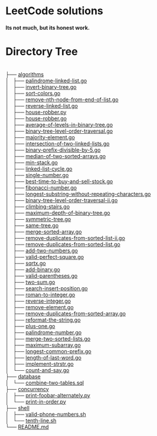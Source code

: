 # LeetCode solutions
<!-- tree --dirsfirst -I 'go\.go|py.py|sql.sql' -trH '' | sed 7,27d | sed 69,79d >> README.md -->
<h4>Its not much, but its honest work.</h4><!DOCTYPE html>
<html>
<head>
 <meta http-equiv="Content-Type" content="text/html; charset=UTF-8">
 <meta name="Author" content="Made by 'tree'">
 <meta name="GENERATOR" content="$Version: $ tree v1.7.0 (c) 1996 - 2014 by Steve Baker, Thomas Moore, Francesc Rocher, Florian Sesser, Kyosuke Tokoro $">
</head>
<body>
	<h1>Directory Tree</h1><p>
	<a href=""></a><br>
	├── <a href="/algorithms/">algorithms</a><br>
	│   ├── <a href="/algorithms/palindrome-linked-list.go">palindrome-linked-list.go</a><br>
	│   ├── <a href="/algorithms/invert-binary-tree.go">invert-binary-tree.go</a><br>
	│   ├── <a href="/algorithms/sort-colors.go">sort-colors.go</a><br>
	│   ├── <a href="/algorithms/remove-nth-node-from-end-of-list.go">remove-nth-node-from-end-of-list.go</a><br>
	│   ├── <a href="/algorithms/reverse-linked-list.go">reverse-linked-list.go</a><br>
	│   ├── <a href="/algorithms/house-robber.py">house-robber.py</a><br>
	│   ├── <a href="/algorithms/house-robber.go">house-robber.go</a><br>
	│   ├── <a href="/algorithms/average-of-levels-in-binary-tree.go">average-of-levels-in-binary-tree.go</a><br>
	│   ├── <a href="/algorithms/binary-tree-level-order-traversal.go">binary-tree-level-order-traversal.go</a><br>
	│   ├── <a href="/algorithms/majority-element.go">majority-element.go</a><br>
	│   ├── <a href="/algorithms/intersection-of-two-linked-lists.go">intersection-of-two-linked-lists.go</a><br>
	│   ├── <a href="/algorithms/binary-prefix-divisible-by-5.go">binary-prefix-divisible-by-5.go</a><br>
	│   ├── <a href="/algorithms/median-of-two-sorted-arrays.go">median-of-two-sorted-arrays.go</a><br>
	│   ├── <a href="/algorithms/min-stack.go">min-stack.go</a><br>
	│   ├── <a href="/algorithms/linked-list-cycle.go">linked-list-cycle.go</a><br>
	│   ├── <a href="/algorithms/single-number.go">single-number.go</a><br>
	│   ├── <a href="/algorithms/best-time-to-buy-and-sell-stock.go">best-time-to-buy-and-sell-stock.go</a><br>
	│   ├── <a href="/algorithms/fibonacci-number.go">fibonacci-number.go</a><br>
	│   ├── <a href="/algorithms/longest-substring-without-repeating-characters.go">longest-substring-without-repeating-characters.go</a><br>
	│   ├── <a href="/algorithms/binary-tree-level-order-traversal-ii.go">binary-tree-level-order-traversal-ii.go</a><br>
	│   ├── <a href="/algorithms/climbing-stairs.go">climbing-stairs.go</a><br>
	│   ├── <a href="/algorithms/maximum-depth-of-binary-tree.go">maximum-depth-of-binary-tree.go</a><br>
	│   ├── <a href="/algorithms/symmetric-tree.go">symmetric-tree.go</a><br>
	│   ├── <a href="/algorithms/same-tree.go">same-tree.go</a><br>
	│   ├── <a href="/algorithms/merge-sorted-array.go">merge-sorted-array.go</a><br>
	│   ├── <a href="/algorithms/remove-duplicates-from-sorted-list-ii.go">remove-duplicates-from-sorted-list-ii.go</a><br>
	│   ├── <a href="/algorithms/remove-duplicates-from-sorted-list.go">remove-duplicates-from-sorted-list.go</a><br>
	│   ├── <a href="/algorithms/add-two-numbers.go">add-two-numbers.go</a><br>
	│   ├── <a href="/algorithms/valid-perfect-square.go">valid-perfect-square.go</a><br>
	│   ├── <a href="/algorithms/sqrtx.go">sqrtx.go</a><br>
	│   ├── <a href="/algorithms/add-binary.go">add-binary.go</a><br>
	│   ├── <a href="/algorithms/valid-parentheses.go">valid-parentheses.go</a><br>
	│   ├── <a href="/algorithms/two-sum.go">two-sum.go</a><br>
	│   ├── <a href="/algorithms/search-insert-position.go">search-insert-position.go</a><br>
	│   ├── <a href="/algorithms/roman-to-integer.go">roman-to-integer.go</a><br>
	│   ├── <a href="/algorithms/reverse-integer.go">reverse-integer.go</a><br>
	│   ├── <a href="/algorithms/remove-element.go">remove-element.go</a><br>
	│   ├── <a href="/algorithms/remove-duplicates-from-sorted-array.go">remove-duplicates-from-sorted-array.go</a><br>
	│   ├── <a href="/algorithms/reformat-the-string.go">reformat-the-string.go</a><br>
	│   ├── <a href="/algorithms/plus-one.go">plus-one.go</a><br>
	│   ├── <a href="/algorithms/palindrome-number.go">palindrome-number.go</a><br>
	│   ├── <a href="/algorithms/merge-two-sorted-lists.go">merge-two-sorted-lists.go</a><br>
	│   ├── <a href="/algorithms/maximum-subarray.go">maximum-subarray.go</a><br>
	│   ├── <a href="/algorithms/longest-common-prefix.go">longest-common-prefix.go</a><br>
	│   ├── <a href="/algorithms/length-of-last-word.go">length-of-last-word.go</a><br>
	│   ├── <a href="/algorithms/implement-strstr.go">implement-strstr.go</a><br>
	│   └── <a href="/algorithms/count-and-say.go">count-and-say.go</a><br>
	├── <a href="/database/">database</a><br>
	│   └── <a href="/database/combine-two-tables.sql">combine-two-tables.sql</a><br>
	├── <a href="/concurrency/">concurrency</a><br>
	│   ├── <a href="/concurrency/print-foobar-alternately.py">print-foobar-alternately.py</a><br>
	│   └── <a href="/concurrency/print-in-order.py">print-in-order.py</a><br>
	├── <a href="/shell/">shell</a><br>
	│   ├── <a href="/shell/valid-phone-numbers.sh">valid-phone-numbers.sh</a><br>
	│   └── <a href="/shell/tenth-line.sh">tenth-line.sh</a><br>
	└── <a href="/README.md">README.md</a><br>
</body>
</html>

